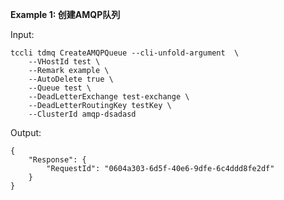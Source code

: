 **Example 1: 创建AMQP队列**



Input: 

```
tccli tdmq CreateAMQPQueue --cli-unfold-argument  \
    --VHostId test \
    --Remark example \
    --AutoDelete true \
    --Queue test \
    --DeadLetterExchange test-exchange \
    --DeadLetterRoutingKey testKey \
    --ClusterId amqp-dsadasd
```

Output: 
```
{
    "Response": {
        "RequestId": "0604a303-6d5f-40e6-9dfe-6c4ddd8fe2df"
    }
}
```

